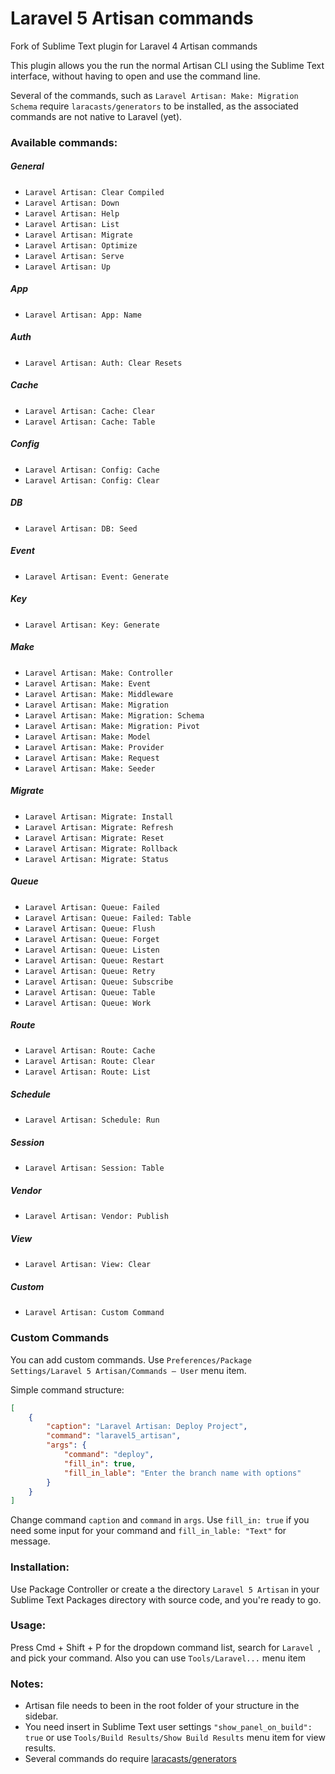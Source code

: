 Laravel 5 Artisan commands
===============

Fork of Sublime Text plugin for Laravel 4 Artisan commands

This plugin allows you the run the normal Artisan CLI using the Sublime Text interface, without having to open and use the command line.

Several of the commands, such as `Laravel Artisan: Make: Migration Schema` require `laracasts/generators` to be installed, as the associated commands are not native to Laravel (yet).

### Available commands:

##### General
- `Laravel Artisan: Clear Compiled`
- `Laravel Artisan: Down`
- `Laravel Artisan: Help`
- `Laravel Artisan: List`
- `Laravel Artisan: Migrate`
- `Laravel Artisan: Optimize`
- `Laravel Artisan: Serve`
- `Laravel Artisan: Up`

##### App
- `Laravel Artisan: App: Name`

##### Auth
- `Laravel Artisan: Auth: Clear Resets`

##### Cache
- `Laravel Artisan: Cache: Clear`
- `Laravel Artisan: Cache: Table`

##### Config
- `Laravel Artisan: Config: Cache`
- `Laravel Artisan: Config: Clear`

##### DB
- `Laravel Artisan: DB: Seed`

##### Event
- `Laravel Artisan: Event: Generate`

##### Key
- `Laravel Artisan: Key: Generate`

##### Make
- `Laravel Artisan: Make: Controller`
- `Laravel Artisan: Make: Event`
- `Laravel Artisan: Make: Middleware`
- `Laravel Artisan: Make: Migration`
- `Laravel Artisan: Make: Migration: Schema`
- `Laravel Artisan: Make: Migration: Pivot                  `
- `Laravel Artisan: Make: Model`
- `Laravel Artisan: Make: Provider`
- `Laravel Artisan: Make: Request`
- `Laravel Artisan: Make: Seeder`

##### Migrate
- `Laravel Artisan: Migrate: Install`
- `Laravel Artisan: Migrate: Refresh`
- `Laravel Artisan: Migrate: Reset`
- `Laravel Artisan: Migrate: Rollback`
- `Laravel Artisan: Migrate: Status`

##### Queue
- `Laravel Artisan: Queue: Failed`
- `Laravel Artisan: Queue: Failed: Table`
- `Laravel Artisan: Queue: Flush`
- `Laravel Artisan: Queue: Forget`
- `Laravel Artisan: Queue: Listen`
- `Laravel Artisan: Queue: Restart`
- `Laravel Artisan: Queue: Retry`
- `Laravel Artisan: Queue: Subscribe`
- `Laravel Artisan: Queue: Table`
- `Laravel Artisan: Queue: Work`

##### Route
- `Laravel Artisan: Route: Cache`
- `Laravel Artisan: Route: Clear`
- `Laravel Artisan: Route: List`

##### Schedule
- `Laravel Artisan: Schedule: Run`

##### Session
- `Laravel Artisan: Session: Table`

##### Vendor
- `Laravel Artisan: Vendor: Publish`

##### View
- `Laravel Artisan: View: Clear`

##### Custom
- `Laravel Artisan: Custom Command`

### Custom Commands
You can add custom commands.
Use `Preferences/Package Settings/Laravel 5 Artisan/Commands – User` menu item.

Simple command structure:

```json
[
    {
        "caption": "Laravel Artisan: Deploy Project",
        "command": "laravel5_artisan",
        "args": {
            "command": "deploy",
            "fill_in": true,
            "fill_in_lable": "Enter the branch name with options"
        }
    }
]
```

Change command `caption` and `command` in `args`.
Use `fill_in: true` if you need some input for your command and `fill_in_lable: "Text"` for message.

### Installation:
Use Package Controller or create a the directory `Laravel 5 Artisan` in your Sublime Text Packages directory with source code, and you're ready to go.

### Usage:
Press Cmd + Shift + P for the dropdown command list, search for `Laravel `, and pick your command. Also you can use `Tools/Laravel...` menu item

### Notes:
- Artisan file needs to been in the root folder of your structure in the sidebar.
- You need insert in Sublime Text user settings `"show_panel_on_build": true` or use `Tools/Build Results/Show Build Results` menu item for view results.
- Several commands do require [laracasts/generators](https://github.com/laracasts/Laravel-5-Generators-Extended) 
